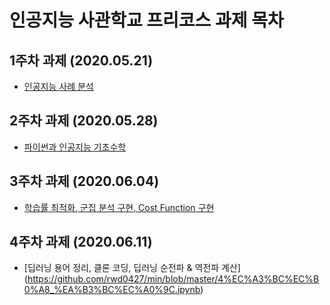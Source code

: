 # 인공지능 사관학교 프리코스 과제 목차

## 1주차 과제 (2020.05.21)
 + [인공지능 사례 분석](https://github.com/rwd0427/min/blob/master/1%EC%A3%BC%EC%B0%A8_%EA%B3%BC%EC%A0%9C.ipynb)
## 2주차 과제 (2020.05.28)
 + [파이썬과 인공지능 기초수학](https://github.com/rwd0427/min/blob/master/2%EC%A3%BC%EC%B0%A8_%EA%B3%BC%EC%A0%9C.ipynb)
## 3주차 과제 (2020.06.04)
 + [학습률 최적화, 군집 분석 구현, Cost Function 구현](https://github.com/rwd0427/min/blob/master/3%EC%A3%BC%EC%B0%A8_%EA%B3%BC%EC%A0%9C.ipynb)
## 4주차 과제 (2020.06.11)
 + [딥러닝 용어 정리, 클론 코딩, 딥러닝 순전파 & 역전파 계산]
(https://github.com/rwd0427/min/blob/master/4%EC%A3%BC%EC%B0%A8_%EA%B3%BC%EC%A0%9C.ipynb)
